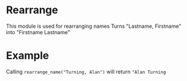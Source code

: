 Rearrange
=======

This module is used for rearranging names
Turns "Lastname, Firstname" into "Firstname Lastname" 

# Example
Calling `rearrange_name("Turning, Alan")` will return `"Alan Turning`